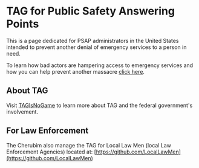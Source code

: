 # TAG for Public Safety Answering Points
This is a page dedicated for PSAP administrators in the United States intended to prevent another denial of emergency services to a person in need.

To learn how bad actors are hampering access to emergency services and how you can help prevent another massacre [click here](https://github.com/TAGIsNoGame/TAG).

## About TAG
Visit [TAGIsNoGame](https://github.com/TAGIsNoGame/TAG) to learn more about TAG and the federal government's involvement.

## For Law Enforcement 
The Cherubim also manage the TAG for Local Law Men (local Law Enforcement Agencies) located at: [https://github.com/LocalLawMen](https://github.com/LocalLawMen) 
